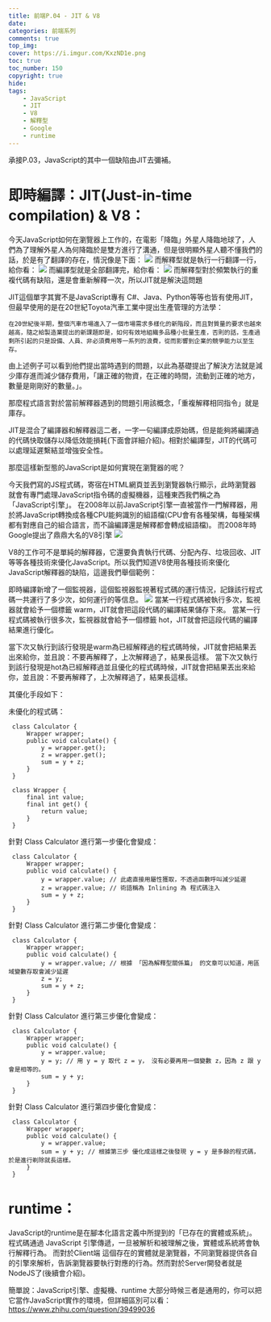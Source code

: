 ```yaml
---
title: 前端P.04 - JIT & V8
date: 
categories: 前端系列
comments: true
top_img: 
cover: https://i.imgur.com/KxzND1e.png
toc: true
toc_number: 150
copyright: true
hide:
tags: 
    - JavaScript
    - JIT
    - V8
    - 解釋型
    - Google
    - runtime
---
```

承接P.03，JavaScript的其中一個缺陷由JIT去彌補。
# 即時編譯：JIT(Just-in-time compilation) & V8：
今天JavaScript如何在瀏覽器上工作的，在電影「降臨」外星人降臨地球了，人們為了理解外星人為何降臨於是雙方進行了溝通，但是很明顯外星人聽不懂我們的話，於是有了翻譯的存在，情況像是下面：
![](https://i.imgur.com/6slRuv5.png)
而解釋型就是執行一行翻譯一行，給你看：
![](https://i.imgur.com/Z34RZTN.png)
而編譯型就是全部翻譯完，給你看：
![](https://i.imgur.com/wcW3Qc5.png)
而解釋型對於頻繁執行的重複代碼有缺陷，還是會重新解釋一次，所以JIT就是解決這問題

JIT這個單字其實不是JavaScript專有 C#、Java、Python等等也皆有使用JIT，但最早使用的是在20世紀Toyota汽車工業中提出生產管理的方法學：

```
在20世紀後半期，整個汽車市場進入了一個市場需求多樣化的新階段，而且對質量的要求也越來越高，隨之給製造業提出的新課題即是，如何有效地組織多品種小批量生產，否則的話，生產過剩所引起的只是設備、人員、非必須費用等一系列的浪費，從而影響到企業的競爭能力以至生存。
```

由上述例子可以看到他們提出當時遇到的問題，以此為基礎提出了解決方法就是減少庫存進而減少儲存費用，「讓正確的物資，在正確的時間，流動到正確的地方，數量是剛剛好的數量。」。

那麼程式語言對於當前解釋器遇到的問題引用該概念，「重複解釋相同指令」就是庫存。

JIT是混合了編譯器和解釋器這二者，一字一句編譯成原始碼，但是能夠將編譯過的代碼快取儲存以降低效能損耗(下面會詳細介紹)。相對於編譯型，JIT的代碼可以處理延遲繫結並增強安全性。
    
那麼這樣新型態的JavaScript是如何實現在瀏覽器的呢？

今天我們寫的JS程式碼，寄宿在HTML網頁並丟到瀏覽器執行顯示，此時瀏覽器就會有專門處理JavaScript指令碼的虛擬機器，這種東西我們稱之為「JavaScript引擎」。
在2008年以前JavaScript引擎一直被當作一門解釋器，用於將JavaScript轉換成各種CPU能夠識別的組語檔(CPU會有各種架構，每種架構都有對應自己的組合語言，而不論編譯還是解釋都會轉成組語檔)。
而2008年時Google提出了鼎鼎大名的V8引擎
![](https://i.imgur.com/mY8OZZZ.png)

V8的工作可不是單純的解釋器，它還要負責執行代碼、分配內存、垃圾回收、JIT等等各種技術來優化JavaScript。所以我們知道V8使用各種技術來優化JavaScript解釋器的缺陷，這邊我們舉個範例：

即時編譯新增了一個監視器，這個監視器監視著程式碼的運行情況，記錄該行程式碼一共運行了多少次，如何運行的等信息。
![](https://i.imgur.com/9n4XnL7.png)
當某一行程式碼被執行多次，監視器就會給予一個標籤 warm，JIT就會把這段代碼的編譯結果儲存下來。
當某一行程式碼被執行很多次，監視器就會給予一個標籤 hot，JIT就會把這段代碼的編譯結果進行優化。

當下次又執行到該行發現是warm為已經解釋過的程式碼時候，JIT就會把結果丟出來給你，並且說：不要再解釋了，上次解釋過了，結果長這樣。
當下次又執行到該行發現是hot為已經解釋過並且優化的程式碼時候，JIT就會把結果丟出來給你，並且說：不要再解釋了，上次解釋過了，結果長這樣。

其優化手段如下：

未優化的程式碼：
```
 class Calculator {
     Wrapper wrapper;
     public void calculate() {
         y = wrapper.get();
         z = wrapper.get();
         sum = y + z;
     }
 }

 class Wrapper {
     final int value;
     final int get() {
         return value;
     }
 }
```
針對 Class Calculator 進行第一步優化會變成：
```
 class Calculator {
     Wrapper wrapper;
     public void calculate() {
         y = wrapper.value; // 此處直接用屬性獲取，不透過函數呼叫減少延遲
         z = wrapper.value; // 術語稱為 Inlining 為 程式碼注入
         sum = y + z;
     }
 }
```
針對 Class Calculator 進行第二步優化會變成：
```
 class Calculator {
     Wrapper wrapper;
     public void calculate() {
         y = wrapper.value; // 根據 「因為解釋型關係篇」 的文章可以知道，用區域變數存取會減少延遲
         z = y;
         sum = y + z;
     }
 }
```
針對 Class Calculator 進行第三步優化會變成：
```
 class Calculator {
     Wrapper wrapper;
     public void calculate() {
         y = wrapper.value; 
         y = y; // 用 y = y 取代 z = y， 沒有必要再用一個變數 z，因為 z 跟 y 會是相等的。
         sum = y + y;
     }
 }
```
針對 Class Calculator 進行第四步優化會變成：
```
 class Calculator {
     Wrapper wrapper;
     public void calculate() {
         y = wrapper.value; 
         sum = y + y; // 根據第三步 優化成這樣之後發現 y = y 是多餘的程式碼，於是進行剃除就長這樣。 
     }
 }
```
# runtime：
JavaScript的runtime是在腳本化語言定義中所提到的「已存在的實體或系統」。程式碼通過 JavaScript 引擎傳遞，一旦被解析和被理解之後，實體或系統將會執行解釋行為。
而對於Client端 這個存在的實體就是瀏覽器，不同瀏覽器提供各自的引擎來解析，告訴瀏覽器要執行對應的行為。然而對於Server開發者就是NodeJS了(後續會介紹)。

簡單說：JavaScript引擎、虛擬機、runtime  大部分時候三者是通用的，你可以把它當作JavaScript實作的環境，但詳細區別可以看：https://www.zhihu.com/question/39499036